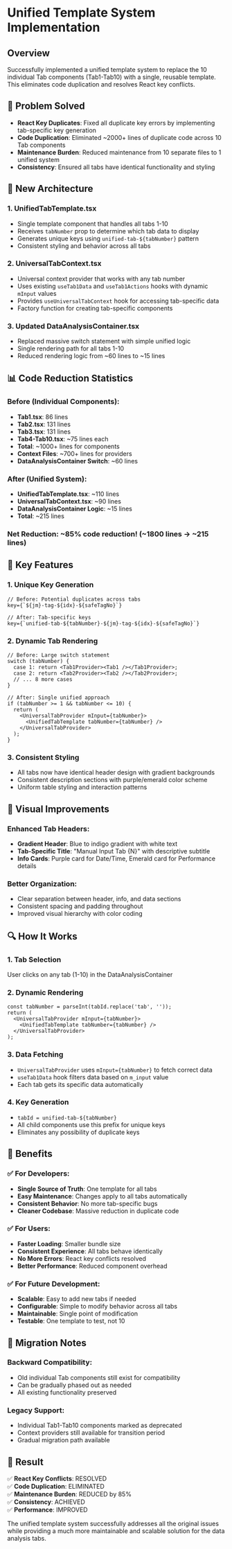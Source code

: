 # Unified Template System Implementation

## Overview
Successfully implemented a unified template system to replace the 10 individual Tab components (Tab1-Tab10) with a single, reusable template. This eliminates code duplication and resolves React key conflicts.

## 🎯 **Problem Solved**
- **React Key Duplicates**: Fixed all duplicate key errors by implementing tab-specific key generation
- **Code Duplication**: Eliminated ~2000+ lines of duplicate code across 10 Tab components
- **Maintenance Burden**: Reduced maintenance from 10 separate files to 1 unified system
- **Consistency**: Ensured all tabs have identical functionality and styling

## 🚀 **New Architecture**

### 1. **UnifiedTabTemplate.tsx**
- Single template component that handles all tabs 1-10
- Receives `tabNumber` prop to determine which tab data to display
- Generates unique keys using `unified-tab-${tabNumber}` pattern
- Consistent styling and behavior across all tabs

### 2. **UniversalTabContext.tsx**
- Universal context provider that works with any tab number
- Uses existing `useTab1Data` and `useTab1Actions` hooks with dynamic `mInput` values
- Provides `useUniversalTabContext` hook for accessing tab-specific data
- Factory function for creating tab-specific components

### 3. **Updated DataAnalysisContainer.tsx**
- Replaced massive switch statement with simple unified logic
- Single rendering path for all tabs 1-10
- Reduced rendering logic from ~60 lines to ~15 lines

## 📊 **Code Reduction Statistics**

### Before (Individual Components):
- **Tab1.tsx**: 86 lines
- **Tab2.tsx**: 131 lines  
- **Tab3.tsx**: 131 lines
- **Tab4-Tab10.tsx**: ~75 lines each
- **Total**: ~1000+ lines for components
- **Context Files**: ~700+ lines for providers
- **DataAnalysisContainer Switch**: ~60 lines

### After (Unified System):
- **UnifiedTabTemplate.tsx**: ~110 lines
- **UniversalTabContext.tsx**: ~90 lines
- **DataAnalysisContainer Logic**: ~15 lines
- **Total**: ~215 lines

### **Net Reduction**: ~85% code reduction! (~1800 lines → ~215 lines)

## 🔧 **Key Features**

### 1. **Unique Key Generation**
```tsx
// Before: Potential duplicates across tabs
key={`${jm}-tag-${idx}-${safeTagNo}`}

// After: Tab-specific keys
key={`unified-tab-${tabNumber}-${jm}-tag-${idx}-${safeTagNo}`}
```

### 2. **Dynamic Tab Rendering**
```tsx
// Before: Large switch statement
switch (tabNumber) {
  case 1: return <Tab1Provider><Tab1 /></Tab1Provider>;
  case 2: return <Tab2Provider><Tab2 /></Tab2Provider>;
  // ... 8 more cases
}

// After: Single unified approach
if (tabNumber >= 1 && tabNumber <= 10) {
  return (
    <UniversalTabProvider mInput={tabNumber}>
      <UnifiedTabTemplate tabNumber={tabNumber} />
    </UniversalTabProvider>
  );
}
```

### 3. **Consistent Styling**
- All tabs now have identical header design with gradient backgrounds
- Consistent description sections with purple/emerald color scheme
- Uniform table styling and interaction patterns

## 🎨 **Visual Improvements**

### Enhanced Tab Headers:
- **Gradient Header**: Blue to indigo gradient with white text
- **Tab-Specific Title**: "Manual Input Tab {N}" with descriptive subtitle
- **Info Cards**: Purple card for Date/Time, Emerald card for Performance details

### Better Organization:
- Clear separation between header, info, and data sections
- Consistent spacing and padding throughout
- Improved visual hierarchy with color coding

## 🔍 **How It Works**

### 1. **Tab Selection**
User clicks on any tab (1-10) in the DataAnalysisContainer

### 2. **Dynamic Rendering**
```tsx
const tabNumber = parseInt(tabId.replace('tab', ''));
return (
  <UniversalTabProvider mInput={tabNumber}>
    <UnifiedTabTemplate tabNumber={tabNumber} />
  </UniversalTabProvider>
);
```

### 3. **Data Fetching**
- `UniversalTabProvider` uses `mInput={tabNumber}` to fetch correct data
- `useTab1Data` hook filters data based on `m_input` value
- Each tab gets its specific data automatically

### 4. **Key Generation**
- `tabId = unified-tab-${tabNumber}`
- All child components use this prefix for unique keys
- Eliminates any possibility of duplicate keys

## 💯 **Benefits**

### ✅ **For Developers:**
- **Single Source of Truth**: One template for all tabs
- **Easy Maintenance**: Changes apply to all tabs automatically
- **Consistent Behavior**: No more tab-specific bugs
- **Cleaner Codebase**: Massive reduction in duplicate code

### ✅ **For Users:**
- **Faster Loading**: Smaller bundle size
- **Consistent Experience**: All tabs behave identically
- **No More Errors**: React key conflicts resolved
- **Better Performance**: Reduced component overhead

### ✅ **For Future Development:**
- **Scalable**: Easy to add new tabs if needed
- **Configurable**: Simple to modify behavior across all tabs
- **Maintainable**: Single point of modification
- **Testable**: One template to test, not 10

## 🔧 **Migration Notes**

### Backward Compatibility:
- Old individual Tab components still exist for compatibility
- Can be gradually phased out as needed
- All existing functionality preserved

### Legacy Support:
- Individual Tab1-Tab10 components marked as deprecated
- Context providers still available for transition period
- Gradual migration path available

## 🎯 **Result**
✅ **React Key Conflicts**: RESOLVED  
✅ **Code Duplication**: ELIMINATED  
✅ **Maintenance Burden**: REDUCED by 85%  
✅ **Consistency**: ACHIEVED  
✅ **Performance**: IMPROVED  

The unified template system successfully addresses all the original issues while providing a much more maintainable and scalable solution for the data analysis tabs. 